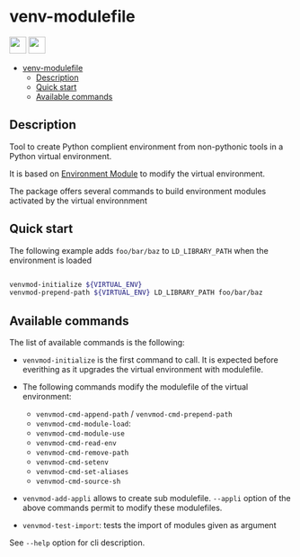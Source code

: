 # venv-modulefile

[<img src="https://www.python.org/static/community_logos/python-logo-master-v3-TM.png" height="30"/>](Python)
[<img src="https://raw.githubusercontent.com/cea-hpc/modules/v5.2.0/doc/img/modules_red.svg" height="30" style="background-color: white"/>](Environment_Module)

- [venv-modulefile](#venv-modulefile)
  - [Description](#description)
  - [Quick start](#quick-start)
  - [Available commands](#available-commands)

## Description

Tool to create Python complient environment from non-pythonic tools in a Python virtual
environment.

It is based on [Environment Module](https://modules.readthedocs.io/en/latest/) to
modify the virtual environment.

The package offers several commands to build environment modules activated by the virtual
environnment

## Quick start

The following example adds `foo/bar/baz` to `LD_LIBRARY_PATH` when the environment is loaded

```bash

venvmod-initialize ${VIRTUAL_ENV}
venvmod-prepend-path ${VIRTUAL_ENV} LD_LIBRARY_PATH foo/bar/baz

```

## Available commands

The list of available commands is the following:

- `venvmod-initialize` is the first command to call. It is expected before everithing as it upgrades
  the virtual environment with modulefile.

- The following commands modify the modulefile of the virtual environment:
  - `venvmod-cmd-append-path` / `venvmod-cmd-prepend-path`
  - `venvmod-cmd-module-load`:
  - `venvmod-cmd-module-use`
  - `venvmod-cmd-read-env`
  - `venvmod-cmd-remove-path`
  - `venvmod-cmd-setenv`
  - `venvmod-cmd-set-aliases`
  - `venvmod-cmd-source-sh`

- `venvmod-add-appli` allows to create sub modulefile. `--appli` option of the above commands
  permit to modify these modulefiles.

- `venvmod-test-import`: tests the import of modules given as argument

See `--help` option for cli description.
